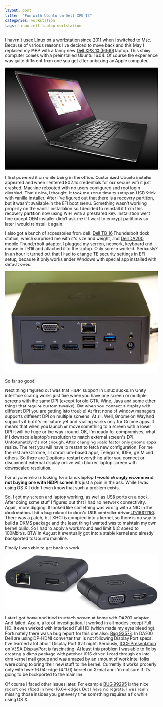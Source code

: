 ```yaml
---
layout: post
title:  "Fun with Ubuntu on Dell XPS 13"
categories: workstation
tags: linux dell laptop workstation
---
```


I haven't used Linux on a workstation since 2011 when I switched to Mac.
Because of various reasons I've decided to move back and this May
I replaced my MBP with a fancy new [Dell XPS 13 (9360)](http://www.dell.com/en-us/work/shop/dell-laptops-and-notebooks/xps-13-developer-edition/spd/xps-13-9360-laptop/cax13w10p7b5122Ubuntu)
laptop. This shiny computer comes with a preinstalled Ubuntu 16.04. Of course
the experience was quite different from one you get after unboxing an Apple computer.

![dino-mlk2](/assets/images/content/Dell-XPS-13-Ubuntu.jpg)

<!-- more -->

I first powered it on while being in the office. Customized Ubuntu installer
appeared and when I entered 802.1x credentials for our secure wifi
it just crashed. Machine rebooted with no users configured and root
login disabled. That's nice, I thought. It took me some time to setup an
USB Stick with vanilla installer. After I've figured out that there is a
recovery partition, but it wasn't available in the EFI boot menu.
Something wasn't working properly on the vanilla installation so I decided to
reinstall it from this recovery partition now using WIFI with a preshared key.
Installation went fine except OEM installer didn't ask me if I want to
encrypt partitions so later I would reinstall it again.

I also got a bunch of accessories from dell:
[Dell TB 16](http://www.dell.com/en-us/work/shop/dell-business-thunderbolt-dock-tb16-with-240w-adapter/apd/452-bcnu/pc-accessories)
Thunderbolt dock station, which surprised me with it's size and weight,
and
[Dell
DA200](http://accessories.ap.dell.com/sna/productdetail.aspx?c=sg&l=en&s=bsd&cs=sgbsd1&sku=470-ABNL) mobile Thunderbolt adapter.
I plugged my screen, network, keyboard and mouse in TB16 and attached it
to the laptop. Only screen worked. Seriously? In an hour it turned out
that I had to change TB security settings in EFI setup, because
it only works under Windows with special app installed with default ones.

![tb16](/assets/images/content/tb16.jpg)

So far so good!

Next thing I figured out was that HiDPI support in Linux sucks. In Unity
interface scaling works just fine when you have one screen or multiple
screens with the same DPI (except for old GTK, Wine, Java and some other
things that require custom tweaks). But when you connect a display with
different DPI you are getting into trouble! At first none of window
managers supports different DPI on multiple screens. At all. Well,
Gnome on Wayland supports it but it's immature yet and scaling works only
for Gnome apps. It means that when you launch or move something to a
screen with a lower DPI it will be huge or the way around.
OK, I'm ready for compromises, what if I downscale laptop's resolution to
match external screen's DPI. Unfortunately it's not enough. After changing
scale factor only gnome apps resize. The rest you will have to restart
to fetch new configuration. For me the rest are Chrome, all
chromium-based apps, Telegram, IDEA, gVIM and others. So there are 2
options: restart everything after you connect or disconnect external
display or live with blurred laptop screen with downscaled resolution.

For anyone who is looking for a Linux laptop **I would strongly recommend
not buying one with HiDPI screen** It's just a pain in the ass. While I
was using OS X I didn't even know that such a problem exists.

So, I got my screen and laptop working, as well as USB ports on a dock.
After doing some stuff I figured out that I had no network
connectivity. Again, more digging. It looked like something was wrong
with a NIC in the dock station. I hit a bug related to dock's USB controller driver
[LP:1667750](https://bugs.launchpad.net/ubuntu/+source/linux/+bug/1667750).
There was a patch, but XHCI is compiled into a kernel, so there is no
way to build a DKMS package and the least thing I wanted was to maintain
my own kernel build. So I had to apply a workaround and limit NIC speed
to 100Mbit/s. BTW in August it eventually got into a stable kernel and already
backported to Ubuntu mainline.

Finally I was able to get back to work.

![da200](/assets/images/content/da200.jpg)

Later I got home and tried to attach screen at home with DA200 adapter.
And failed. Again, a lot of investigation. It worked in all modes except
Full HD. It even worked with interlaced Full HD (which made my eyes
bleeding). Fortunately there was a bug report for this one also.
[Bug 93578](https://bugs.freedesktop.org/show_bug.cgi?id=93578). In
DA200 Dell are using DP-HDMI converter that is not following Display
Port specs. I've learned a lot about Display Port that night. Seriously,
[ICCE Presentation on VESA DisplayPort](http://www.vesa.org/wp-content/uploads/2011/01/ICCE-Presentation-on-VESA-DisplayPort.pdf)
is fascinating. At least this problem I was able to fix by creating a
dkms package with patched i915 driver. I read through an intel drm
kernel mail group and was amazed by an amount of work Intel folks
were doing to bring their new stuff to the kernel. Currently it works
properly only with hwe-16.04-edge (4.11.0) kernel on Xenial and I'm
not sure if it's going to be backported to the mainline.

Of course I faced other issues later. For example [BUG
99295](https://bugs.freedesktop.org/show_bug.cgi?id=99295) is the nice
recent one (fixed in hwe-16.04-edge). But I have no regrets. I was really
missing those insides you get every time something requires a fix while
using OS X.
